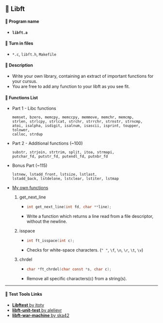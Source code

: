 ## :notebook_with_decorative_cover: Libft

#### :page_facing_up: Program name

- **`libft.a`**

#### :page_facing_up: Turn in files

- `*.c`, `libft.h`, `Makefile`

#### :page_facing_up: Description

- Write your own library, containing an extract of important functions for your cursus.
- You are free to add any function to your libft as you see fit.

#### :page_facing_up: Functions List

- Part 1 - Libc functions

  ```
  memset, bzero, memcpy, memccpy, memmove, memchr, memcmp,
  strlen, strlcpy, strlcat, strchr, strrchr, strnstr, strncmp,
  atoi, isalpha, isdigit, isalnum, isascii, isprint, toupper, tolower,
  calloc, strdup
  ```

- Part 2 - Additional functions (~100)

  ```
  substr, strjoin, strtrim, split, itoa, strmapi,
  putchar_fd, putstr_fd, putendl_fd, putnbr_fd
  ```

- Bonus Part (~115)

  ```
  lstnew, lstadd_front, lstsize, lstlast,
  lstadd_back, lstdelone, lstclear, lstiter, lstmap
  ```

- [My own functions](https://github.com/jwon42/42cursus/tree/master/01_Libft/02_myown)

  1. get_next_line

     - ```c
       int get_next_line(int fd, char **line);
       ```

     - Write a function which returns a line read from a file descriptor, without the newline.

  2. isspace

     - ```c
       int ft_isspace(int c);
       ```

     - Checks for white-space characters. (`" "`, `\f`, `\n`, `\r`, `\t`, `\v`)

  4. chrdel

     - ```c
       char *ft_chrdel(char const *s, char c);
       ```

     - Remove all specific characters(c) from a string(s).


------

#### :link: Test Tools Links

- [**Libftest** by jtoty](https://github.com/jtoty/Libftest)
- [**libft-unit-test** by alelievr](https://github.com/alelievr/libft-unit-test)
- [**libft-war-machine** by ska42](https://github.com/ska42/libft-war-machine)

